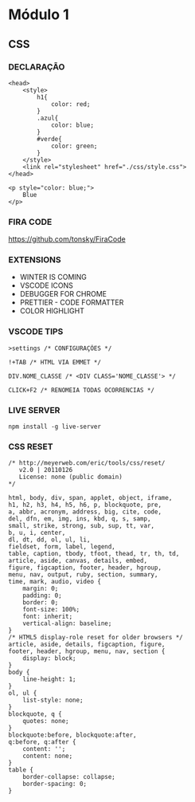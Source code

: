 # Módulo 1


## CSS

### DECLARAÇÃO
```
<head>
    <style>
        h1{
            color: red;
        }
		.azul{
			color: blue;
		}
		#verde{
			color: green;
		}
    </style>
    <link rel="stylesheet" href="./css/style.css">
</head>

<p style="color: blue;"> 
    Blue
</p>
```

### FIRA CODE
https://github.com/tonsky/FiraCode

### EXTENSIONS
- WINTER IS COMING
- VSCODE ICONS
- DEBUGGER FOR CHROME
- PRETTIER - CODE FORMATTER
- COLOR HIGHLIGHT

### VSCODE TIPS
```
>settings /* CONFIGURAÇÕES */

!+TAB /* HTML VIA EMMET */

DIV.NOME_CLASSE /* <DIV CLASS='NOME_CLASSE'> */

CLICK+F2 /* RENOMEIA TODAS OCORRENCIAS */
```

### LIVE SERVER
```
npm install -g live-server
```

### CSS RESET
```
/* http://meyerweb.com/eric/tools/css/reset/ 
   v2.0 | 20110126
   License: none (public domain)
*/

html, body, div, span, applet, object, iframe,
h1, h2, h3, h4, h5, h6, p, blockquote, pre,
a, abbr, acronym, address, big, cite, code,
del, dfn, em, img, ins, kbd, q, s, samp,
small, strike, strong, sub, sup, tt, var,
b, u, i, center,
dl, dt, dd, ol, ul, li,
fieldset, form, label, legend,
table, caption, tbody, tfoot, thead, tr, th, td,
article, aside, canvas, details, embed, 
figure, figcaption, footer, header, hgroup, 
menu, nav, output, ruby, section, summary,
time, mark, audio, video {
	margin: 0;
	padding: 0;
	border: 0;
	font-size: 100%;
	font: inherit;
	vertical-align: baseline;
}
/* HTML5 display-role reset for older browsers */
article, aside, details, figcaption, figure, 
footer, header, hgroup, menu, nav, section {
	display: block;
}
body {
	line-height: 1;
}
ol, ul {
	list-style: none;
}
blockquote, q {
	quotes: none;
}
blockquote:before, blockquote:after,
q:before, q:after {
	content: '';
	content: none;
}
table {
	border-collapse: collapse;
	border-spacing: 0;
}
```